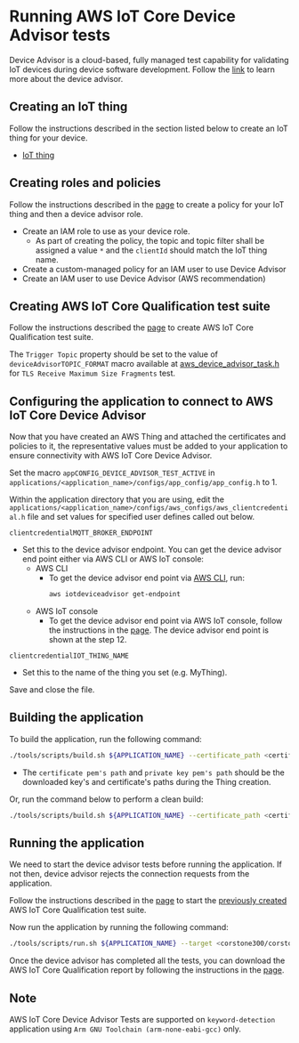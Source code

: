 # Running AWS IoT Core Device Advisor tests

Device Advisor is a cloud-based, fully managed test capability for validating
IoT devices during device software development. Follow the [link](https://docs.aws.amazon.com/iot/latest/developerguide/device-advisor.html)
to learn more about the device advisor.

## Creating an IoT thing

Follow the instructions described in the section listed below to create an IoT thing for your device.

* [IoT thing][creating-an-iot-thing-for-your-device]

## Creating roles and policies

Follow the instructions described in the [page](https://docs.aws.amazon.com/iot/latest/developerguide/device-advisor-setting-up.html#da-iam-role) to create a policy for your IoT thing and then a device advisor role.

* Create an IAM role to use as your device role.
  * As part of creating the policy, the topic and topic filter shall be assigned a value `*` and the `clientId` should match the IoT thing name.
* Create a custom-managed policy for an IAM user to use Device Advisor
* Create an IAM user to use Device Advisor (AWS recommendation)

## Creating AWS IoT Core Qualification test suite

Follow the instructions described the [page](https://docs.aws.amazon.com/iot/latest/developerguide/device-advisor-console-tutorial.html#device-advisor-console-create-suite)
to create AWS IoT Core Qualification test suite.

The `Trigger Topic` property should be set to the value of `deviceAdvisorTOPIC_FORMAT` macro available at [aws_device_advisor_task.h](../../../applications/helpers/device_advisor/inc/aws_device_advisor_task.h) for `TLS Receive Maximum Size Fragments` test.

## Configuring the application to connect to AWS IoT Core Device Advisor

Now that you have created an AWS Thing and attached the certificates and
policies to it, the representative values must be added to your application to
ensure connectivity with AWS IoT Core Device Advisor.

Set the macro `appCONFIG_DEVICE_ADVISOR_TEST_ACTIVE` in
`applications/<application_name>/configs/app_config/app_config.h` to 1.

Within the application directory that you are using, edit the
`applications/<application_name>/configs/aws_configs/aws_clientcredential.h` file and set values for specified
user defines called out below.

`clientcredentialMQTT_BROKER_ENDPOINT`

* Set this to the device advisor endpoint. You can get the device advisor end
  point either via AWS CLI or AWS IoT console:
  * AWS CLI
    * To get the device advisor end point via [AWS CLI](https://docs.aws.amazon.com/cli/latest/userguide/cli-chap-getting-started.html),
      run:
        ```bash
        aws iotdeviceadvisor get-endpoint
        ```
  * AWS IoT console
    * To get the device advisor end point via AWS IoT console, follow the
      instructions in the [page](https://docs.aws.amazon.com/iot/latest/developerguide/da-console-guide.html).
      The device advisor end point is shown at the step 12.

`clientcredentialIOT_THING_NAME`

* Set this to the name of the thing you set (e.g. MyThing).

Save and close the file.

## Building the application

To build the application, run the following command:

```bash
./tools/scripts/build.sh ${APPLICATION_NAME} --certificate_path <certificate pem's path> --private_key_path <private key pem's path> --target <corstone300/corstone310/corstone315> --toolchain GNU
```

* The `certificate pem's path` and `private key pem's path` should be the downloaded key's and certificate's paths during the Thing creation.

Or, run the command below to perform a clean build:

```bash
./tools/scripts/build.sh ${APPLICATION_NAME} --certificate_path <certificate pem's path> --private_key_path <private key pem's path> --target <corstone300/corstone310/corstone315> --toolchain GNU -c
```

## Running the application

We need to start the device advisor tests before running the application. If
not then, device advisor rejects the connection requests from the application.

Follow the instructions described in the [page](https://docs.aws.amazon.com/iot/latest/developerguide/device-advisor-console-tutorial.html#device-advisor-console-run-test-suite)
to start the [previously created](#creating-aws-iot-core-qualification-test-suite) AWS IoT Core Qualification test suite.

Now run the application by running the following command:

```bash
./tools/scripts/run.sh ${APPLICATION_NAME} --target <corstone300/corstone310/corstone315>
```

Once the device advisor has completed all the tests, you can download the AWS
IoT Core Qualification report by following the instructions in the [page](https://docs.aws.amazon.com/iot/latest/developerguide/device-advisor-console-tutorial.html#device-advisor-console-qualification-report).

[creating-an-iot-thing-for-your-device]: ../aws_iot/setting_up_aws_connectivity.md#creating-an-iot-thing-for-your-device
[creating-a-policy-and-attach-it-to-your-certificate]: ../aws_iot/setting_up_aws_connectivity.md#creating-a-policy-and-attach-it-to-your-certificate

## Note
AWS IoT Core Device Advisor Tests are supported on `keyword-detection` application using `Arm GNU Toolchain (arm-none-eabi-gcc)` only.
